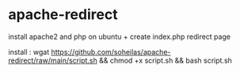 # apache-redirect

install apache2 and php on ubuntu + create index.php redirect page

install : wgat https://github.com/soheilas/apache-redirect/raw/main/script.sh && chmod +x script.sh && bash script.sh
